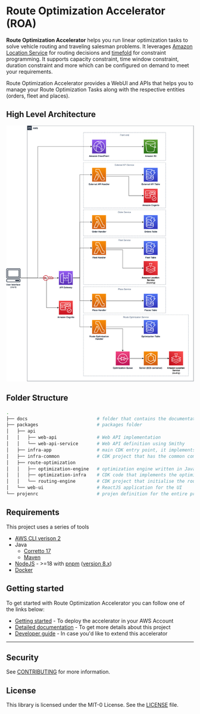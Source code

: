 # Route Optimization Accelerator (ROA)

**Route Optimization Accelerator** helps you run linear optimization tasks to solve vehicle routing and traveling salesman problems. It leverages [Amazon Location Service](https://aws.amazon.com/location/) for routing decisions and [timefold](https://timefold.ai/) for constraint programming. It supports capacity constraint, time window constraint, duration constraint and more which can be configured on demand to meet your requirements.

Route Optimization Accelerator provides a WebUI and APIs that helps you to manage your Route Optimization Tasks along with the respective entities (orders, fleet and places).

## High Level Architecture

![high-level-architecture](./docs/high-level-architecture.jpg)

## Folder Structure

```sh
.
├── docs                          # folder that contains the documentation
├── packages                      # packages folder
│   ├── api
│   │   ├── web-api               # Web API implementation
│   │   └── web-api-service       # Web API definition using Smithy
│   ├── infra-app                 # main CDK entry point, it implements the infrastructure as code
│   ├── infra-common              # CDK project that has the common components used across the project
│   ├── route-optimization
│   │   ├── optimization-engine   # optimization engine written in Java
│   │   ├── optimization-infra    # CDK code that implements the optimization infrastructure
│   │   └── routing-engine        # CDK project that initialise the routing engine entities
│   └── web-ui                    # ReactJS application for the UI
└── projenrc                      # projen definition for the entire project
```

## Requirements

This project uses a series of tools

- [AWS CLI verison 2](https://docs.aws.amazon.com/cli/latest/userguide/getting-started-install.html)
- Java
  - [Corretto 17](https://docs.aws.amazon.com/corretto/latest/corretto-17-ug/downloads-list.html)
  - [Maven](https://maven.apache.org/)
- [NodeJS](https://nodejs.org/en) - >=18 with [pnpm](https://pnpm.io/) ([version 8.x](https://pnpm.io/8.x/installation))
- [Docker](https://www.docker.com/)

## Getting started

To get started with Route Optimization Accelerator you can follow one of the links below:

- [Getting started](./packages/infra-app/README.md) - To deploy the accelerator in your AWS Account
- [Detailed documentation](./docs/README.md) - To get more details about this project
- [Developer guide](./docs/dev/README.md) - In case you'd like to extend this accelerator

---

## Security

See [CONTRIBUTING](CONTRIBUTING.md#security-issue-notifications) for more information.

## License

This library is licensed under the MIT-0 License. See the [LICENSE](./LICENSE) file.
